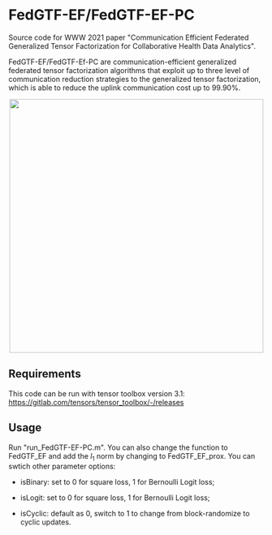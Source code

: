 # FedGTF-EF/FedGTF-EF-PC

Source code for WWW 2021 paper "Communication Efficient Federated Generalized Tensor Factorization for Collaborative Health Data Analytics".

FedGTF-EF/FedGTF-Ef-PC are communication-efficient generalized federated tensor factorization algorithms that exploit up to three level of communication reduction strategies to the generalized tensor factorization, which is able to reduce the uplink communication cost up to 99.90%.

<p align="center"><img src="https://github.com/jma78/FedGTF-EF/blob/main/image/algorithm_figure.png" width=500></p>

## Requirements

This code can be run with tensor toolbox version 3.1: https://gitlab.com/tensors/tensor_toolbox/-/releases

## Usage

Run "run_FedGTF-EF-PC.m". You can also change the function to FedGTF_EF and add the $l_1$ norm by changing to FedGTF_EF_prox.
You can swtich other parameter options:
- isBinary: set to 0 for square loss, 1 for Bernoulli Logit loss;

- isLogit: set to 0 for square loss, 1 for Bernoulli Logit loss;

- isCyclic: default as 0, switch to 1 to change from block-randomize to cyclic updates.
